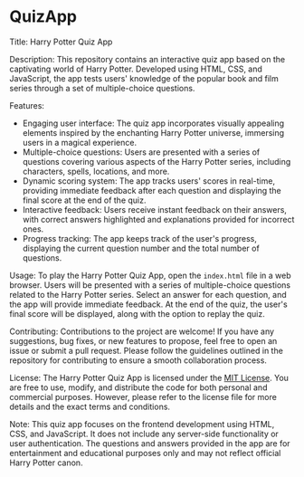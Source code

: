 # QuizApp

Title: Harry Potter Quiz App

Description:
This repository contains an interactive quiz app based on the captivating world of Harry Potter. Developed using HTML, CSS, and JavaScript, the app tests users' knowledge of the popular book and film series through a set of multiple-choice questions.

Features:
- Engaging user interface: The quiz app incorporates visually appealing elements inspired by the enchanting Harry Potter universe, immersing users in a magical experience.
- Multiple-choice questions: Users are presented with a series of questions covering various aspects of the Harry Potter series, including characters, spells, locations, and more.
- Dynamic scoring system: The app tracks users' scores in real-time, providing immediate feedback after each question and displaying the final score at the end of the quiz.
- Interactive feedback: Users receive instant feedback on their answers, with correct answers highlighted and explanations provided for incorrect ones.
- Progress tracking: The app keeps track of the user's progress, displaying the current question number and the total number of questions.

Usage:
To play the Harry Potter Quiz App, open the `index.html` file in a web browser. Users will be presented with a series of multiple-choice questions related to the Harry Potter series. Select an answer for each question, and the app will provide immediate feedback. At the end of the quiz, the user's final score will be displayed, along with the option to replay the quiz.

Contributing:
Contributions to the project are welcome! If you have any suggestions, bug fixes, or new features to propose, feel free to open an issue or submit a pull request. Please follow the guidelines outlined in the repository for contributing to ensure a smooth collaboration process.

License:
The Harry Potter Quiz App is licensed under the [MIT License](link-to-license). You are free to use, modify, and distribute the code for both personal and commercial purposes. However, please refer to the license file for more details and the exact terms and conditions.

Note: This quiz app focuses on the frontend development using HTML, CSS, and JavaScript. It does not include any server-side functionality or user authentication. The questions and answers provided in the app are for entertainment and educational purposes only and may not reflect official Harry Potter canon.
